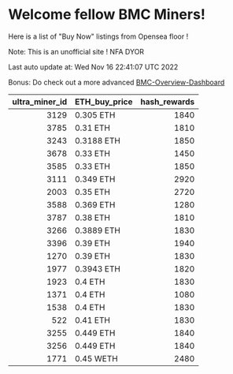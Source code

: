 # Welcome fellow BMC Miners!
Here is a list of "Buy Now" listings from Opensea floor !

Note: This is an unofficial site ! NFA DYOR

Last auto update at: Wed Nov 16 22:41:07 UTC 2022

Bonus: Do check out a more advanced [BMC-Overview-Dashboard](https://dune.com/defifunk/BMC-Overview-Dashboard)


|   ultra_miner_id | ETH_buy_price   |   hash_rewards |
|-----------------:|:----------------|---------------:|
|             3129 | 0.305 ETH       |           1840 |
|             3785 | 0.31 ETH        |           1810 |
|             3243 | 0.3188 ETH      |           1850 |
|             3678 | 0.33 ETH        |           1450 |
|             3585 | 0.33 ETH        |           1850 |
|             3111 | 0.349 ETH       |           2920 |
|             2003 | 0.35 ETH        |           2720 |
|             3588 | 0.369 ETH       |           1280 |
|             3787 | 0.38 ETH        |           1810 |
|             3266 | 0.3889 ETH      |           1830 |
|             3396 | 0.39 ETH        |           1940 |
|             1270 | 0.39 ETH        |           1830 |
|             1977 | 0.3943 ETH      |           1820 |
|             1923 | 0.4 ETH         |           1830 |
|             1371 | 0.4 ETH         |           1080 |
|             1538 | 0.4 ETH         |           1830 |
|              522 | 0.41 ETH        |           1830 |
|             3255 | 0.449 ETH       |           1840 |
|             3256 | 0.449 ETH       |           1840 |
|             1771 | 0.45 WETH       |           2480 |